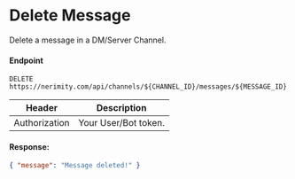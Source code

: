 # Delete Message
Delete a message in a DM/Server Channel.

#### Endpoint
```
DELETE https://nerimity.com/api/channels/${CHANNEL_ID}/messages/${MESSAGE_ID}
```

| Header        | Description                    |
| ------------- | ------------------------------ |
| Authorization | Your User/Bot token.           |


#### Response: 
```json
{ "message": "Message deleted!" }
```
